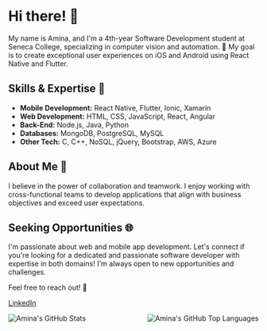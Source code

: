 # Hi there! 👋

My name is Amina, and I'm a 4th-year Software Development student at Seneca College, specializing in computer vision and automation. 📱 My goal is to create exceptional user experiences on iOS and Android using React Native and Flutter.

## Skills & Expertise 🚀

- **Mobile Development:** React Native, Flutter, Ionic, Xamarin
- **Web Development:** HTML, CSS, JavaScript, React, Angular
- **Back-End:** Node.js, Java, Python
- **Databases:** MongoDB, PostgreSQL, MySQL
- **Other Tech:** C, C++, NoSQL, jQuery, Bootstrap, AWS, Azure

## About Me 🌟

I believe in the power of collaboration and teamwork. I enjoy working with cross-functional teams to develop applications that align with business objectives and exceed user expectations.

## Seeking Opportunities 🌐

I'm passionate about web and mobile app development. Let's connect if you're looking for a dedicated and passionate software developer with expertise in both domains! I'm always open to new opportunities and challenges.

Feel free to reach out! 🚀

[LinkedIn](https://www.linkedin.com/in/ahussein0111/) 

<img align="right" alt="Amina's GitHub Top Languages" src="https://github-readme-stats.vercel.app/api/top-langs/?username=amina01hu&show_icons=true&theme=apprentice" />
<img align="center" alt="Amina's GitHub Stats" src="https://github-readme-stats.vercel.app/api?username=amina01hu&show_icons=true&theme=apprentice" />
